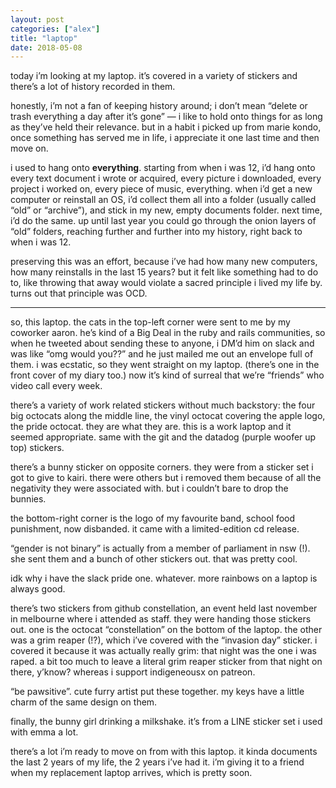 ```yaml
---
layout: post
categories: ["alex"]
title: "laptop"
date: 2018-05-08
---
```


today i’m looking at my laptop. it’s covered in a variety of stickers and there’s a lot of
history recorded in them.

honestly, i’m not a fan of keeping history around; i don’t mean “delete or trash
everything a day after it’s gone” — i like to hold onto things for as long as they’ve held their
relevance. but in a habit i picked up from marie kondo, once something has served me in
life, i appreciate it one last time and then move on.

i used to hang onto **everything**. starting from when i was 12, i’d hang onto every text
document i wrote or acquired, every picture i downloaded, every project i worked on, every
piece of music, everything. when i’d get a new computer or reinstall an OS, i’d collect them
all into a folder (usually called “old” or “archive”), and stick in my new, empty documents
folder. next time, i’d do the same. up until last year you could go through the onion layers of
“old” folders, reaching further and further into my history, right back to when i was 12.

preserving this was an effort, because i’ve had how many new computers, how many
reinstalls in the last 15 years? but it felt like something had to do to, like throwing that away
would violate a sacred principle i lived my life by. turns out that principle was OCD.

---

so, this laptop. the cats in the top-left corner were sent to me by my coworker aaron.
he’s kind of a Big Deal in the ruby and rails communities, so when he tweeted about sending
these to anyone, i DM’d him on slack and was like “omg would you??” and he just mailed me
out an envelope full of them. i was ecstatic, so they went straight on my laptop. (there’s one
in the front cover of my diary too.) now it’s kind of surreal that we’re “friends” who video
call every week.

there’s a variety of work related stickers without much backstory: the four big octocats
along the middle line, the vinyl octocat covering the apple logo, the pride octocat. they are
what they are. this is a work laptop and it seemed appropriate. same with the git and the
datadog (purple woofer up top) stickers.

there’s a bunny sticker on opposite corners. they were from a sticker set i got to give
to kairi. there were others but i removed them because of all the negativity they were
associated with. but i couldn’t bare to drop the bunnies.

the bottom-right corner is the logo of my favourite band, school food punishment,
now disbanded. it came with a limited-edition cd release.

“gender is not binary” is actually from a member of parliament in nsw (!). she sent
them and a bunch of other stickers out. that was pretty cool.

idk why i have the slack pride one. whatever. more rainbows on a laptop is always
good.

there’s two stickers from github constellation, an event held last november in
melbourne where i attended as staff. they were handing those stickers out. one is the
octocat “constellation” on the bottom of the laptop. the other was a grim reaper (!?), which
i’ve covered with the “invasion day” sticker. i covered it because it was actually really grim:
that night was the one i was raped. a bit too much to leave a literal grim reaper sticker from
that night on there, y’know? whereas i support indigeneousx on patreon.

“be pawsitive”. cute furry artist put these together. my keys have a little charm of the
same design on them.

finally, the bunny girl drinking a milkshake. it’s from a LINE sticker set i used with
emma a lot.

there’s a lot i’m ready to move on from with this laptop. it kinda documents the last 2
years of my life, the 2 years i’ve had it. i’m giving it to a friend when my replacement laptop
arrives, which is pretty soon.
